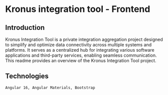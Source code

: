 # Kronus integration tool - Frontend

## Introduction

Kronus Integration Tool is a private integration aggregation project designed to simplify and optimize data connectivity across multiple systems and platforms. It serves as a centralized hub for integrating various software applications and third-party services, enabling seamless communication. This readme provides an overview of the Kronus Integration Tool project.

## Technologies

```
Angular 16, Angular Materials, Bootstrap
```

